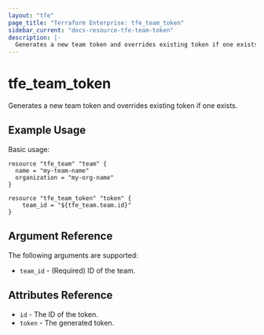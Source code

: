 ```yaml
---
layout: "tfe"
page_title: "Terraform Enterprise: tfe_team_token"
sidebar_current: "docs-resource-tfe-team-token"
description: |-
  Generates a new team token and overrides existing token if one exists.
---
```


# tfe_team_token

Generates a new team token and overrides existing token if one exists.

## Example Usage

Basic usage:

```hcl
resource "tfe_team" "team" {
  name = "my-team-name"
  organization = "my-org-name"
}

resource "tfe_team_token" "token" {
	team_id = "${tfe_team.team.id}"
}
```

## Argument Reference

The following arguments are supported:

* `team_id` - (Required) ID of the team.

## Attributes Reference

* `id` - The ID of the token.
* `token` - The generated token.
